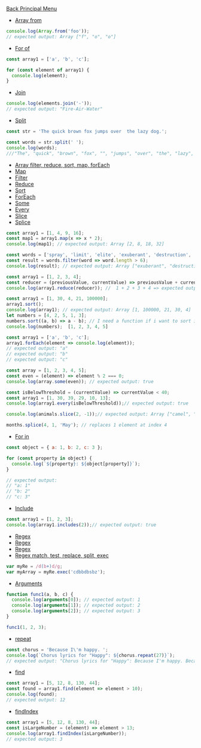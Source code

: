 [Back Principal Menu](../Notes.md)
- [Array from](https://developer.mozilla.org/en-US/docs/Web/JavaScript/Reference/Global_Objects/Array/from)
```javascript
console.log(Array.from('foo'));
// expected output: Array ["f", "o", "o"]
```
- [For of](https://developer.mozilla.org/en-US/docs/Web/JavaScript/Reference/Statements/for...of)
```javascript
const array1 = ['a', 'b', 'c'];

for (const element of array1) {
  console.log(element);
}
```
- [Join](https://developer.mozilla.org/en-US/docs/Web/JavaScript/Reference/Global_Objects/Array/join)
```javascript
console.log(elements.join('-'));
// expected output: "Fire-Air-Water"
```
- [Split](https://developer.mozilla.org/en-US/docs/Web/JavaScript/Reference/Global_Objects/String/split)
```javascript
const str = 'The quick brown fox jumps over  the lazy dog.';

const words = str.split(' ');
console.log(words);
///"The", "quick", "brown", "fox", "", "jumps", "over", "the", "lazy", "dog."]
```
- [Array filter, reduce, sort, map, forEach](https://www.youtube.com/watch?v=4hrQtbaHVCQ)
- [Map](https://developer.mozilla.org/en-US/docs/Web/JavaScript/Reference/Global_Objects/Array/map)
- [Filter](https://developer.mozilla.org/en-US/docs/Web/JavaScript/Reference/Global_Objects/Array/filter)
- [Reduce](https://developer.mozilla.org/en-US/docs/Web/JavaScript/Reference/Global_Objects/Array/Reduce)
- [Sort](https://developer.mozilla.org/en-US/docs/Web/JavaScript/Reference/Global_Objects/Array/sort)
- [ForEach](https://developer.mozilla.org/en-US/docs/Web/JavaScript/Reference/Global_Objects/Array/forEach)
- [Some](https://developer.mozilla.org/en-US/docs/Web/JavaScript/Reference/Global_Objects/Array/some)
- [Every](https://developer.mozilla.org/en-US/docs/Web/JavaScript/Reference/Global_Objects/Array/every)
- [Slice](https://developer.mozilla.org/en-US/docs/Web/JavaScript/Reference/Global_Objects/Array/slice)
- [Splice](https://developer.mozilla.org/en-US/docs/Web/JavaScript/Reference/Global_Objects/Array/splice)
```javascript
const array1 = [1, 4, 9, 16];
const map1 = array1.map(x => x * 2);
console.log(map1); // expected output: Array [2, 8, 18, 32]

const words = ['spray', 'limit', 'elite', 'exuberant', 'destruction', 'present'];
const result = words.filter(word => word.length > 6);
console.log(result); // expected output: Array ["exuberant", "destruction", "present"]

const array1 = [1, 2, 3, 4];
const reducer = (previousValue, currentValue) => previousValue + currentValue;
console.log(array1.reduce(reducer)); //  1 + 2 + 3 + 4 => expected output: 10

const array1 = [1, 30, 4, 21, 100000];
array1.sort();
console.log(array1); // expected output: Array [1, 100000, 21, 30, 4]
let numbers = [4, 2, 5, 1, 3];
numbers.sort((a, b) => a - b); // I need a function if i want to sort in a better way, because in the other way is sorted by codechart and not by number
console.log(numbers);  [1, 2, 3, 4, 5]

const array1 = ['a', 'b', 'c'];
array1.forEach(element => console.log(element));
// expected output: "a"
// expected output: "b"
// expected output: "c"

const array = [1, 2, 3, 4, 5];
const even = (element) => element % 2 === 0;
console.log(array.some(even)); // expected output: true

const isBelowThreshold = (currentValue) => currentValue < 40;
const array1 = [1, 30, 39, 29, 10, 13];
console.log(array1.every(isBelowThreshold));// expected output: true

console.log(animals.slice(2, -1));// expected output: Array ["camel", "duck"]

months.splice(4, 1, 'May'); // replaces 1 element at index 4
```

- [For in](https://developer.mozilla.org/en-US/docs/Web/JavaScript/Reference/Statements/for...in)
```javascript
const object = { a: 1, b: 2, c: 3 };

for (const property in object) {
  console.log(`${property}: ${object[property]}`);
}

// expected output:
// "a: 1"
// "b: 2"
// "c: 3"
```
- [Include](https://developer.mozilla.org/en-US/docs/Web/JavaScript/Reference/Global_Objects/Array/includes)
```javascript
const array1 = [1, 2, 3];
console.log(array1.includes(2));// expected output: true
```
- [Regex](https://regexr.com/)
- [Regex](https://rubular.com/)
- [Regex](https://regex101.com/)
- [Regex match, test, replace, split, exec](https://developer.mozilla.org/en-US/docs/Web/JavaScript/Guide/Regular_Expressions)
```javascript
var myRe = /d(b+)d/g;
var myArray = myRe.exec('cdbbdbsbz');
```

- [Arguments](https://developer.mozilla.org/en-US/docs/Web/JavaScript/Reference/Functions/arguments0)
```javascript
function func1(a, b, c) {
  console.log(arguments[0]); // expected output: 1
  console.log(arguments[1]); // expected output: 2
  console.log(arguments[2]); // expected output: 3
}

func1(1, 2, 3);
```

- [repeat](https://developer.mozilla.org/en-US/docs/Web/JavaScript/Reference/Global_Objects/String/repeat)
```javascript
const chorus = 'Because I\'m happy. ';
console.log(`Chorus lyrics for "Happy": ${chorus.repeat(27)}`);
// expected output: "Chorus lyrics for "Happy": Because I'm happy. Because I'm happy. Because I'm happy. Because I'm happy. Because I'm happy. Because I'm happy. Because I'm happy. Because I'm happy. Because I'm happy. Because I'm happy. Because I'm happy. Because I'm happy. Because I'm happy. Because I'm happy. Because I'm happy. Because I'm happy. Because I'm happy. Because I'm happy. Because I'm happy. Because I'm happy. Because I'm happy. Because I'm happy. Because I'm happy. Because I'm happy. Because I'm happy. Because I'm happy. Because I'm happy. "

```

- [find](https://developer.mozilla.org/en-US/docs/Web/JavaScript/Reference/Global_Objects/Array/find)
```javascript
const array1 = [5, 12, 8, 130, 44];
const found = array1.find(element => element > 10);
console.log(found);
// expected output: 12
```

- [findIndex](https://developer.mozilla.org/en-US/docs/Web/JavaScript/Reference/Global_Objects/Array/findIndex)
```javascript
const array1 = [5, 12, 8, 130, 44];
const isLargeNumber = (element) => element > 13;
console.log(array1.findIndex(isLargeNumber));
// expected output: 3
```